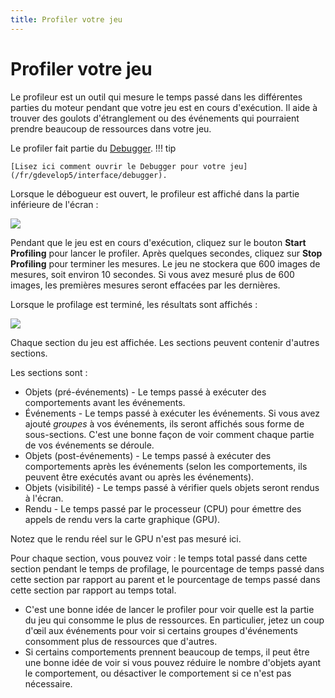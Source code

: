 ```yaml
---
title: Profiler votre jeu
---
```

# Profiler votre jeu

Le profileur est un outil qui mesure le temps passé dans les différentes parties du moteur pendant que votre jeu est en cours d'exécution. Il aide à trouver des goulots d'étranglement ou des événements qui pourraient prendre beaucoup de ressources dans votre jeu.

Le profiler fait partie du [Debugger](/fr/gdevelop5/interface/debugger).
!!! tip
    
        
    [Lisez ici comment ouvrir le Debugger pour votre jeu](/fr/gdevelop5/interface/debugger).
    
Lorsque le débogueur est ouvert, le profileur est affiché dans la partie inférieure de l'écran :

![](/gdevelop5/interface/debugger/profiler-open.png)

Pendant que le jeu est en cours d'exécution, cliquez sur le bouton **Start Profiling** pour lancer le profiler.
Après quelques secondes, cliquez sur **Stop Profiling** pour terminer les mesures. Le jeu ne stockera que 600 images de mesures, soit environ 10 secondes. Si vous avez mesuré plus de 600 images, les premières mesures seront effacées par les dernières.

Lorsque le profilage est terminé, les résultats sont affichés :

![](/gdevelop5/interface/debugger/profiler-with-results.png)

Chaque section du jeu est affichée. Les sections peuvent contenir d'autres sections.

Les sections sont :

* Objets (pré-événements) - Le temps passé à exécuter des comportements avant les événements.
* Événements - Le temps passé à exécuter les événements. Si vous avez ajouté *groupes* à vos événements, ils seront affichés sous forme de sous-sections. C'est une bonne façon de voir comment chaque partie de vos événements se déroule.
* Objets (post-événements) - Le temps passé à exécuter des comportements après les événements (selon les comportements, ils peuvent être exécutés avant ou après les événements).
* Objets (visibilité) - Le temps passé à vérifier quels objets seront rendus à l'écran.
* Rendu - Le temps passé par le processeur (CPU) pour émettre des appels de rendu vers la carte graphique (GPU). 

Notez que le rendu réel sur le GPU n'est pas mesuré ici.

Pour chaque section, vous pouvez voir : le temps total passé dans cette section pendant le temps de profilage, le pourcentage de temps passé dans cette section par rapport au parent et le pourcentage de temps passé dans cette section par rapport au temps total.

* C'est une bonne idée de lancer le profiler pour voir quelle est la partie du jeu qui consomme le plus de ressources. En particulier, jetez un coup d'œil aux événements pour voir si certains groupes d'événements consomment plus de ressources que d'autres.
* Si certains comportements prennent beaucoup de temps, il peut être une bonne idée de voir si vous pouvez réduire le nombre d'objets ayant le comportement, ou désactiver le comportement si ce n'est pas nécessaire.